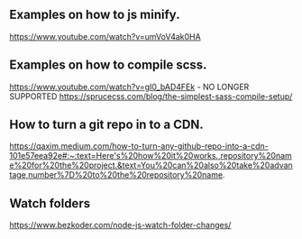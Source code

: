 ## Examples on how to js minify.
https://www.youtube.com/watch?v=umVoV4ak0HA

## Examples on how to compile scss.
https://www.youtube.com/watch?v=gI0_bAD4FEk - NO LONGER SUPPORTED
https://sprucecss.com/blog/the-simplest-sass-compile-setup/

## How to turn a git repo in to a CDN.
https://qaxim.medium.com/how-to-turn-any-github-repo-into-a-cdn-101e57eea92e#:~:text=Here's%20how%20it%20works.,repository%20name%20for%20the%20project.&text=You%20can%20also%20take%20advantage,number%7D%20to%20the%20repository%20name.

## Watch folders
https://www.bezkoder.com/node-js-watch-folder-changes/